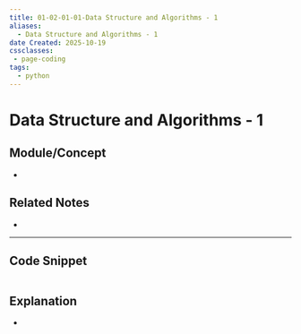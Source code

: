 ```yaml
---
title: 01-02-01-01-Data Structure and Algorithms - 1
aliases:
  - Data Structure and Algorithms - 1
date Created: 2025-10-19
cssclasses: 
 - page-coding
tags:
  - python
---
```


# Data Structure and Algorithms - 1

## Module/Concept

-

## Related Notes

-

---

## Code Snippet

```python
```

## Explanation

-
